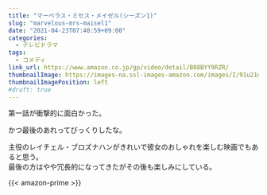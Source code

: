 ```yaml
---
title: "マーベラス・ミセス・メイゼル(シーズン1)"
slug: "marvelous-mrs-maisel1"
date: "2021-04-23T07:40:59+09:00"
categories:
  - テレビドラマ
tags:
  - コメディ
link_url: https://www.amazon.co.jp/gp/video/detail/B08BYY9RZR/
thumbnailImage: https://images-na.ssl-images-amazon.com/images/I/91u21dn47UL._SX300_.jpg
thumbnailImagePosition: left
#draft: true
---
```

第一話が衝撃的に面白かった。
<!--more-->
かつ最後のあれってびっくりしたな。

主役のレイチェル・ブロズナハンがきれいで彼女のおしゃれを楽しむ映画でもあると思う。  
最後の方はやや冗長的になってきたがその後も楽しみにしている。

{{< amazon-prime >}}
